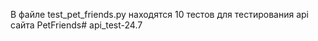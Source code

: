 В файле test_pet_friends.py находятся 10 тестов для тестирования api сайта PetFriends# api_test-24.7
